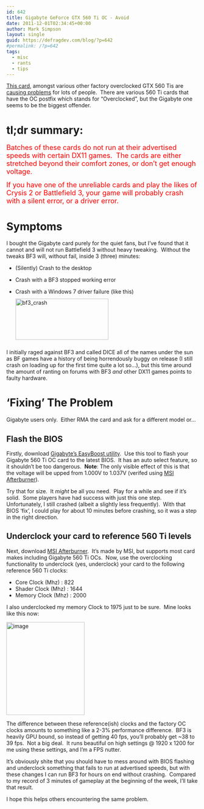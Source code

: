 ```yaml
---
id: 642
title: Gigabyte GeForce GTX 560 Ti OC - Avoid
date: 2011-12-01T02:34:45+00:00
author: Mark Simpson
layout: single
guid: https://defragdev.com/blog/?p=642
#permalink: /?p=642
tags:
  - misc
  - rants
  - tips
---
```

[This card](http://www.google.co.uk/products/catalog?hl=en&safe=off&q=gigabyte+geforce+gtx+560ti+oc&gs_upl=336l603l1l704l3l1l0l1l1l0l95l95l1l2l0&bav=on.2,or.r_gc.r_pw.r_cp.,cf.osb&biw=1920&bih=1096&um=1&ie=UTF-8&tbm=shop&cid=1323606381779257544&sa=X&ei=iOHWTrGKA9Gg8gP8vL3rDQ&ved=0CDIQ8wIwAA), amongst various other factory overclocked GTX 560 Tis are [causing problems](http://forums.whirlpool.net.au/archive/1639211) for lots of people.&#160; There are various 560 Ti cards that have the OC postfix which stands for “Overclocked”, but the Gigabyte one seems to be the biggest offender.

# tl;dr summary:

<font color="#ff0000" size="4">Batches of these cards do not run at their advertised speeds with certain DX11 games.&#160; The cards are either stretched beyond their comfort zones, or don’t get enough voltage.</font>

<font color="#ff0000" size="4">If you have one of the unreliable cards and play the likes of Crysis 2 or Battlefield 3, your game will probably crash with a silent error, or a driver error.</font>

# Symptoms

I bought the Gigabyte card purely for the quiet fans, but I’ve found that it cannot and will not run Battlefield 3 without heavy tweaking.&#160; Without the tweaks BF3 will, without fail, inside 3 (three) minutes:

  * (Silently) Crash to the desktop
  * Crash with a BF3 stopped working error
  * Crash with a Windows 7 driver failure (like this) 
    [<img style="background-image: none; border-bottom: 0px; border-left: 0px; margin: 10px 0px; padding-left: 0px; padding-right: 0px; display: inline; border-top: 0px; border-right: 0px; padding-top: 0px" title="bf3_crash" border="0" alt="bf3_crash" src="https://defragdev.com/blog/images/2011/12/bf3_crash_thumb.png" width="244" height="108" />](https://defragdev.com/blog/images/2011/12/bf3_crash.png)</li> </ul> 
    
    I initially raged against BF3 and called DICE all of the names under the sun as BF games have a history of being horrendously buggy on release (I still crash on loading up for the first time quite a lot so…), but this time around the amount of ranting on forums with BF3 _and_ other DX11 games points to faulty hardware.
    
    # ‘Fixing’ The Problem
    
    Gigabyte users only.&#160; Either RMA the card and ask for a different model or…
    
    <!--more-->
    
    ## Flash the BIOS
    
    Firstly, download [Gigabyte’s EasyBoost utility](http://www.gigabyte.com/support-downloads/utility.aspx?cg=3).&#160; Use this tool to flash your Gigabyte 560 Ti OC card to the latest BIOS.&#160; It has an auto select feature, so it shouldn’t be too dangerous.&#160; **Note**: The only visible effect of this is that the voltage will be upped from 1.000V to 1.037V (verifed using [MSI Afterburner](http://event.msi.com/vga/afterburner/download.htm)).
    
    Try that for size.&#160; It _might_ be all you need.&#160; Play for a while and see if it’s solid.&#160; Some players have had success with just this one step.&#160; Unfortunately, I still crashed (albeit a slightly less frequently).&#160; With that BIOS ‘fix’, I could play for about 10 minutes before crashing, so it was a step in the right direction.
    
    ## Underclock your card to reference 560 Ti levels
    
    Next, download [MSI Afterburner](http://event.msi.com/vga/afterburner/download.htm).&#160; It’s made by MSI, but supports most card makes including Gigabyte 560 Ti OCs.&#160; Now, use the overclocking functionality to underclock (yes, underclock) your card to the following reference 560 Ti clocks:
    
      * Core Clock (Mhz) : 822
      * Shader Clock (Mhz) : 1644
      * Memory Clock (Mhz) : 2000
    
    I also underclocked my memory Clock to 1975 just to be sure.&#160; Mine looks like this now:
    
    [<img style="background-image: none; border-bottom: 0px; border-left: 0px; margin: 0px; padding-left: 0px; padding-right: 0px; display: inline; border-top: 0px; border-right: 0px; padding-top: 0px" title="image" border="0" alt="image" src="https://defragdev.com/blog/images/2011/12/image_thumb.png" width="205" height="244" />](https://defragdev.com/blog/images/2011/12/image.png)
    
    The difference between these reference(ish) clocks and the factory OC clocks amounts to something like a 2-3% performance difference.&#160; BF3 is heavily GPU bound, so instead of getting 40 fps, you’ll probably get ~38 to 39 fps.&#160; Not a big deal.&#160; It runs beautiful on high settings @ 1920 x 1200 for me using these settings, and I’m a FPS nutter.
    
    It’s obviously shite that you should have to mess around with BIOS flashing and underclock something that fails to run at advertised speeds, but with these changes I can run BF3 for hours on end without crashing.&#160; Compared to my record of 3 minutes of gameplay at the beginning of the week, I’ll take that result.
    
    I hope this helps others encountering the same problem.